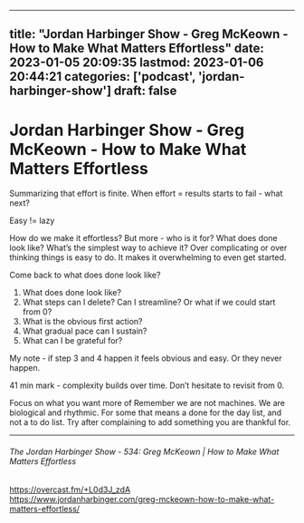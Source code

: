 
---
title: "Jordan Harbinger Show - Greg McKeown - How to Make What Matters Effortless"
date: 2023-01-05 20:09:35
lastmod: 2023-01-06 20:44:21
categories: ['podcast', 'jordan-harbinger-show']
draft: false
---


# Jordan Harbinger Show - Greg McKeown - How to Make What Matters Effortless
Summarizing that effort is finite. When effort = results starts to fail - what next?

Easy != lazy

How do we make it effortless?
But more - who is it for? What does done look like? What’s the simplest way to achieve it?
Over complicating or over thinking things is easy to do. It makes it overwhelming to even get started.

Come back to what does done look like?

1. What does done look like?
2. What steps can I delete?
	Can I streamline? Or what if we could start from 0?
3. What is the obvious first action?
4. What gradual pace can I sustain?
5. What can I be grateful for?

My note - if step 3 and 4 happen it feels obvious and easy. Or they never happen.

41 min mark - complexity builds over time. Don’t hesitate to revisit from 0.

Focus on what you want more of
Remember we are not machines. We are biological and rhythmic.
For some that means a done for the day list, and not a to do list.
Try after complaining to add something you are thankful for.

---
###### The Jordan Harbinger Show - 534: Greg McKeown | How to Make What Matters Effortless

https://overcast.fm/+L0d3J_zdA  
https://www.jordanharbinger.com/greg-mckeown-how-to-make-what-matters-effortless/

<!-- #public #podcast #jordan-harbinger-show -->

<!-- {BearID:BF4D2DB4-C2C5-40F6-8C4E-41206E504250-31214-00001588B268ACC7} -->
